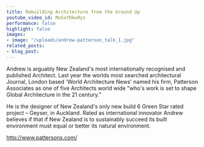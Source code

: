 ```yaml
---
title: Rebuilding Architecture from the Ground Up
youtube_video_id: Mu5xYDkw9ys
performance: false
highlight: false
images:
- image: "/uploads/andrew-patterson_talk_1.jpg"
related_posts:
- blog_post: 
---
```


Andrew is arguably New Zealand's most internationally recognised and published Architect. Last year the worlds most searched architectural Journal, London based 'World Architecture News' named his firm, Patterson Associates as one of five Architects world wide "who's work is set to shape Global Architecture in the 21 century."

He is the designer of New Zealand's only new build 6 Green Star rated project – Geyser, in Auckland. Rated as international innovator Andrew believes if that if New Zealand is to sustainably succeed its built environment must equal or better its natural environment.

http://www.pattersons.com/